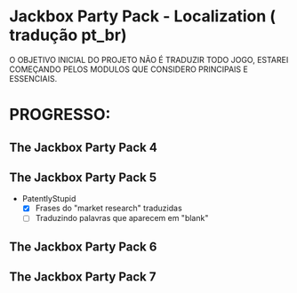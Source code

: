 # Jackbox Party Pack - Localization ( tradução pt_br)

O OBJETIVO INICIAL DO PROJETO NÃO É TRADUZIR TODO JOGO, ESTAREI COMEÇANDO PELOS MODULOS QUE CONSIDERO PRINCIPAIS E ESSENCIAIS.

# PROGRESSO:

## The Jackbox Party Pack 4

## The Jackbox Party Pack 5
 - PatentlyStupid 
   - [x] Frases do "market research" traduzidas
   - [ ] Traduzindo palavras que aparecem em "blank"

## The Jackbox Party Pack 6

## The Jackbox Party Pack 7
